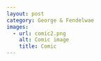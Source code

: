 ```yaml
---
layout: post
category: George & Fendelwae
images:   
  - url: comic2.png
    alt: Comic image
    title: Comic
---
```

